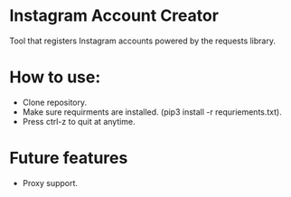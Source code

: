 # Instagram Account Creator
Tool that registers Instagram accounts powered by the requests library.

# How to use:
- Clone repository.
- Make sure requirments are installed. (pip3 install -r requriements.txt).
- Press ctrl-z to quit at anytime. 

# Future features
- Proxy support.
